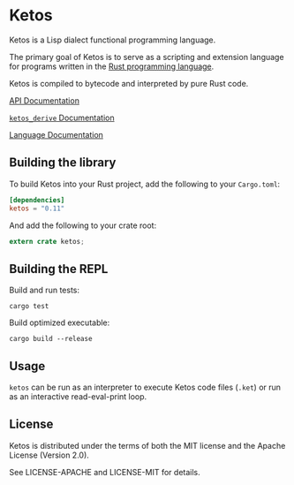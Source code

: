 # Ketos

Ketos is a Lisp dialect functional programming language.

The primary goal of Ketos is to serve as a scripting and extension language for
programs written in the [Rust programming language](https://www.rust-lang.org).

Ketos is compiled to bytecode and interpreted by pure Rust code.

[API Documentation](https://docs.rs/ketos/)

[`ketos_derive` Documentation](https://docs.rs/ketos_derive/)

[Language Documentation](docs/README.md)

## Building the library

To build Ketos into your Rust project, add the following to your `Cargo.toml`:

```toml
[dependencies]
ketos = "0.11"
```

And add the following to your crate root:

```rust
extern crate ketos;
```

## Building the REPL

Build and run tests:

    cargo test

Build optimized executable:

    cargo build --release

## Usage

`ketos` can be run as an interpreter to execute Ketos code files (`.ket`)
or run as an interactive read-eval-print loop.

## License

Ketos is distributed under the terms of both the MIT license and the
Apache License (Version 2.0).

See LICENSE-APACHE and LICENSE-MIT for details.
